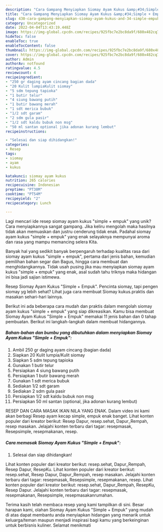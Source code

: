 ```yaml
---
description: "Cara Gampang Menyiapkan Siomay Ayam Kukus &amp;#34;Simple + Empuk&amp;#34; yang Bisa Manjain Lidah"
title: "Cara Gampang Menyiapkan Siomay Ayam Kukus &amp;#34;Simple + Empuk&amp;#34; yang Bisa Manjain Lidah"
slug: 430-cara-gampang-menyiapkan-siomay-ayam-kukus-and-34-simple-empuk-and-34-yang-bisa-manjain-lidah
category: Uncategorized
date: 2022-04-04T13:43:19.448Z
image: https://img-global.cpcdn.com/recipes/925fbc7e2bc8da9f/680x482cq70/siomay-ayam-kukus-simple-empuk-foto-resep-utama.jpg
hideToc: false
enableToc: true
enableTocContent: false
thumbnail: https://img-global.cpcdn.com/recipes/925fbc7e2bc8da9f/680x482cq70/siomay-ayam-kukus-simple-empuk-foto-resep-utama.jpg
cover: https://img-global.cpcdn.com/recipes/925fbc7e2bc8da9f/680x482cq70/siomay-ayam-kukus-simple-empuk-foto-resep-utama.jpg
author: Admin
authorAv: notfound
ratingvalue: 4.5
reviewcount: 4
recipeingredient:
- "250 gr daging ayam cincang bagian dada"
- "20 Kulit lumpiaKulit siomay"
- "5 sdm tepung tapioka"
- "1 butir telur"
- "4 siung bawang putih"
- "1 butir bawang merah"
- "1 sdt merica bubuk"
- "1/2 sdt garam"
- "2 sdm gula pasir"
- "1/2 sdt kaldu bubuk non msg"
- "50 ml santan optional jika adonan kurang lembut"
recipeinstructions:

- "Selesai dan siap dihidangkan!"
categories:
- Resep
tags:
- siomay
- ayam
- kukus

katakunci: siomay ayam kukus 
nutrition: 265 calories
recipecuisine: Indonesian
preptime: "PT30M"
cooktime: "PT54M"
recipeyield: "2"
recipecategory: Lunch

---
```





Lagi mencari ide resep siomay ayam kukus &#34;simple + empuk&#34; yang unik? Cara menyiapkannya sangat gampang. Jika keliru mengolah maka hasilnya tidak akan memuaskan dan justru cenderung tidak enak. Padahal siomay ayam kukus &#34;simple + empuk&#34; yang enak selayaknya mempunyai aroma dan rasa yang mampu memancing selera Kita.





Banyak hal yang sedikit banyak berpengaruh terhadap kualitas rasa dari siomay ayam kukus &#34;simple + empuk&#34;, pertama dari jenis bahan, kemudian pemilihan bahan segar dan Bagus, hingga cara membuat dan menghidangkannya. Tidak usah pusing jika mau menyiapkan siomay ayam kukus &#34;simple + empuk&#34; yang enak,      asal sudah tahu triknya maka hidangan ini bisa jadi sajian istimewa.














Resep Siomay Ayam Kukus &#34;Simple + Empuk&#34;. Pencinta siomay, tapi pengen siomay yg lebih sehat? Lihat juga cara membuat Siomay kukus.praktis dan masakan sehari-hari lainnya.






Berikut ini ada beberapa cara mudah dan praktis dalam mengolah siomay ayam kukus &#34;simple + empuk&#34; yang siap dikreasikan. Kamu bisa membuat Siomay Ayam Kukus &#34;Simple + Empuk&#34; memakai 11 jenis bahan dan 0 tahap pembuatan. Berikut ini langkah-langkah dalam membuat hidangannya.

<!--inarticleads1-->

##### Bahan-bahan dan bumbu yang dibutuhkan dalam menyiapkan Siomay Ayam Kukus &#34;Simple + Empuk&#34;:

1. Ambil 250 gr daging ayam cincang (bagian dada)
1. Siapkan 20 Kulit lumpia/Kulit siomay
1. Siapkan 5 sdm tepung tapioka
1. Gunakan 1 butir telur
1. Persiapkan 4 siung bawang putih
1. Persiapkan 1 butir bawang merah
1. Gunakan 1 sdt merica bubuk
1. Sediakan 1/2 sdt garam
1. Sediakan 2 sdm gula pasir
1. Persiapkan 1/2 sdt kaldu bubuk non msg
1. Persiapkan 50 ml santan (optional, jika adonan kurang lembut)


RESEP DAN CARA MASAK IKAN NILA YANG ENAK. Dalam video ini kami akan berbagi Resep ayam kecap simple, empuk enak banget. Lihat konten populer dari kreator berikut: Resep Dapur, resep.sehat, Dapur_Rempah, resep masakan. Jelajahi konten terbaru dari tagar: resepmasak, Resepsimple, resepmakanan, resep. 

<!--inarticleads2-->

##### Cara memasak Siomay Ayam Kukus &#34;Simple + Empuk&#34;:


1. Selesai dan siap dihidangkan!

Lihat konten populer dari kreator berikut: resep.sehat, Dapur_Rempah, Resep Dapur, ResepKu. Lihat konten populer dari kreator berikut: resep.sehat, Resep Dapur, Dapur_Rempah, resep masakan. Jelajahi konten terbaru dari tagar: resepmasak, Resepsimple, resepmakanan, resep. Lihat konten populer dari kreator berikut: resep.sehat, Dapur_Rempah, ResepKu, Resep Dapur. Jelajahi konten terbaru dari tagar: resepmasak, resepmakanan, Resepsimple, resepmasakanrumahan. 

Terima kasih telah membaca resep yang kami tampilkan di sini. Besar harapan kami, olahan Siomay Ayam Kukus &#34;Simple + Empuk&#34; yang mudah di atas dapat membantu anda menyiapkan hidangan yang menarik untuk keluarga/teman maupun menjadi inspirasi bagi kamu yang berkeinginan untuk berbisnis kuliner. Selamat menikmati
